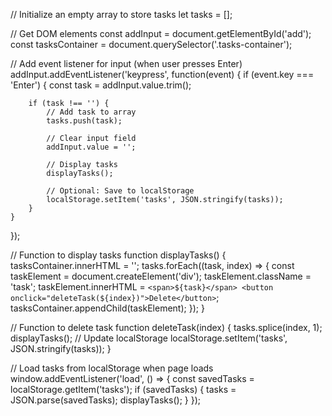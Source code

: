 // Initialize an empty array to store tasks 
let tasks = [];

// Get DOM elements
const addInput = document.getElementById('add');
const tasksContainer = document.querySelector('.tasks-container');

// Add event listener for input (when user presses Enter)
addInput.addEventListener('keypress', function(event) {
    if (event.key === 'Enter') {
        const task = addInput.value.trim();
        
        if (task !== '') {
            // Add task to array
            tasks.push(task);
            
            // Clear input field
            addInput.value = '';
            
            // Display tasks
            displayTasks();
            
            // Optional: Save to localStorage
            localStorage.setItem('tasks', JSON.stringify(tasks));
        }
    }
});

// Function to display tasks
function displayTasks() {
    tasksContainer.innerHTML = '';
    tasks.forEach((task, index) => {
        const taskElement = document.createElement('div');
        taskElement.className = 'task';
        taskElement.innerHTML = `
            <span>${task}</span>
            <button onclick="deleteTask(${index})">Delete</button>
        `;
        tasksContainer.appendChild(taskElement);
    });
}

// Function to delete task
function deleteTask(index) {
    tasks.splice(index, 1);
    displayTasks();
    // Update localStorage
    localStorage.setItem('tasks', JSON.stringify(tasks));
}

// Load tasks from localStorage when page loads
window.addEventListener('load', () => {
    const savedTasks = localStorage.getItem('tasks');
    if (savedTasks) {
        tasks = JSON.parse(savedTasks);
        displayTasks();
    }
});